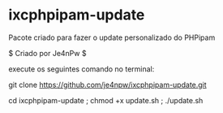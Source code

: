 # ixcphpipam-update

 Pacote criado para fazer o update personalizado do PHPipam

$ Criado por Je4nPw $


execute os seguintes comando no terminal:

git clone https://github.com/je4npw/ixcphpipam-update.git

cd ixcphpipam-update ; chmod +x update.sh ; ./update.sh





